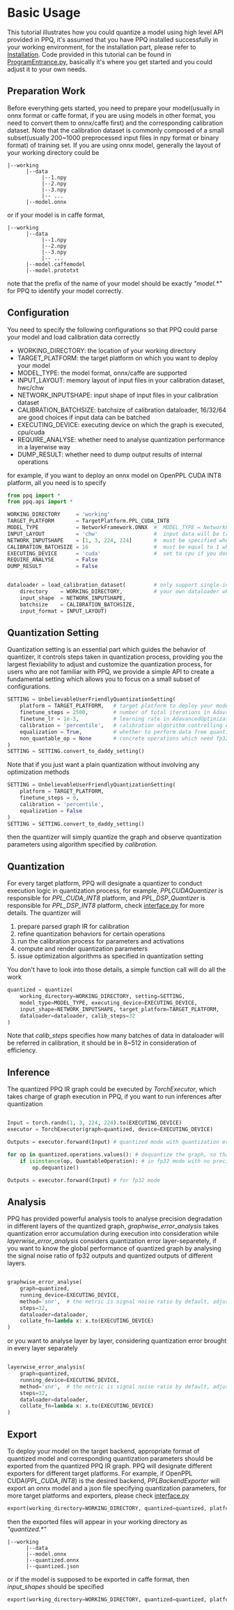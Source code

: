 # Basic Usage
This tutorial illustrates how you could quantize a model using high level API provided in PPQ, it's assumed that you have PPQ installed successfully in your working environment, for the installation part, please refer to [Installation](../../README.md). Code provided in this tutorial can be found in [ProgramEntrance.py](../../ProgramEntrance.py), basically it's where you get started and you could adjust it to your own needs.

## Preparation Work
Before everything gets started, you need to prepare your model(usually in onnx format or caffe format, if you are using models in other format, you need to convert them to onnx/caffe first) and the corresponding calibration dataset. Note that the
calibration dataset is commonly composed of a small subset(usually 200~1000 preprocessed input files in npy format or binary format) of training set. If you are using onnx model, generally the layout of your working directory could be

```
|--working
      |--data
           |--1.npy
           |--2.npy
           |--3.npy
           |-- ...
      |--model.onnx
```
or if your model is in caffe format,

```
|--working
      |--data
           |--1.npy
           |--2.npy
           |--3.npy
           |-- ...
      |--model.caffemodel
      |--model.prototxt
```

note that the prefix of the name of your model should be exactly *"model.\*"* for PPQ to identify your model correctly.

## Configuration

You need to specify the following configurations so that PPQ could parse your model and load calibration data correctly

* WORKING_DIRECTORY: the location of your working directory
* TARGET_PLATFORM: the target platform on which you want to deploy your model
* MODEL_TYPE: the model format, onnx/caffe are supported
* INPUT_LAYOUT: memory layout of input files in your calibration dataset, hwc/chw
* NETWORK_INPUTSHAPE: input shape of input files in your calibration dataset
* CALIBRATION_BATCHSIZE: batchsize of calibration dataloader, 16/32/64 are good choices if input data can be batched
* EXECUTING_DEVICE: executing device on which the graph is executed, cpu/cuda
* REQUIRE_ANALYSE: whether need to analyse quantization performance in a layerwise way
* DUMP_RESULT: whether need to dump output results of internal operations

for example, if you want to deploy an onnx model on OpenPPL CUDA INT8 platform, all you need is to specify

```python
from ppq import *
from ppq.api import *

WORKING_DIRECTORY     = 'working'
TARGET_PLATFORM       = TargetPlatform.PPL_CUDA_INT8
MODEL_TYPE            = NetworkFramework.ONNX  #  MODEL_TYPE = NetworkFramwork.CAFFE for caffe model
INPUT_LAYOUT          = 'chw'                  #  input data will be transposed to 'chw' if set 'hwc'
NETWORK_INPUTSHAPE    = [1, 3, 224, 224]       #  must be specified when input files are in binary format
CALIBRATION_BATCHSIZE = 16                     #  must be equal to 1 when input files are in dynamic shapes
EXECUTING_DEVICE      = 'cuda'                 #  set to cpu if you don't have gpu or cuda installed
REQUIRE_ANALYSE       = False
DUMP_RESULT           = False


dataloader = load_calibration_dataset(         # only support single-input situation, you need to create
    directory    = WORKING_DIRECTORY,          # your own dataloader when graph has multiple inputs
    input_shape  = NETWORK_INPUTSHAPE,
    batchsize    = CALIBRATION_BATCHSIZE,
    input_format = INPUT_LAYOUT)

```

## Quantization Setting

Quantization setting is an essential part which guides the behavior of quantizer, it controls steps taken in quantization process,
providing you the largest flexiability to adjust and customize the quantization process, for users who are not familiar with PPQ,
we provide a simple API to create a fundamental setting which allows you to focus on a small subset of configurations.

```python
SETTING = UnbelievableUserFriendlyQuantizationSetting(
    platform = TARGET_PLATFORM,   # target platform to deploy your model
    finetune_steps = 2500,        # number of total iterations in AdavancedOptimization algorithm
    finetune_lr = 1e-3,           # learning rate in AdavancedOptimization algorithm
    calibration = 'percentile',   # calibration algorithm controlling computation of quantization parameters
    equalization = True,          # whether to perform data free quantization equalization
    non_quantable_op = None       # concrete operations which need fp32 precision and shouldn't be quantized
)
SETTING = SETTING.convert_to_daddy_setting()
```

Note that if you just want a plain quantization without involving any optimization methods

```python
SETTING = UnbelievableUserFriendlyQuantizationSetting(
    platform = TARGET_PLATFORM,
    finetune_steps = 0,
    calibration = 'percentile',
    equalization = False
)
SETTING = SETTING.convert_to_daddy_setting()
```
then the quantizer will simply quantize the graph and observe quantization parameters using algorithm
specified by *calibration*.

## Quantization

For every target platform, PPQ will designate a quantizer to conduct execution logic in quantization process,
for example, *PPLCUDAQuantizer* is responsible for *PPL_CUDA_INT8* platform, and *PPL_DSP_Quantizer* is responsible for
*PPL_DSP_INT8* platform, check [interface.py](../../ppq/api/interface.py) for more details. The quantizer will

1. prepare parsed graph IR for calibration
2. refine quantization behaviors for certain operations
3. run the calibration process for parameters and activations
4. compute and render quantization parameters
5. issue optimization algorithms as specified in quantization setting

You don't have to look into those details, a simple function call will do all the work

```python
quantized = quantize(
    working_directory=WORKING_DIRECTORY, setting=SETTING,
    model_type=MODEL_TYPE, executing_device=EXECUTING_DEVICE,
    input_shape=NETWORK_INPUTSHAPE, target_platform=TARGET_PLATFORM,
    dataloader=dataloader, calib_steps=32
)
```
Note that *calib_steps* specifies how many batches of data in dataloader will be referred in calibration,
it should be in 8~512 in consideration of efficiency.

## Inference
The quantized PPQ IR graph could be executed by *TorchExecutor*, which takes charge of graph execution in
PPQ, if you want to run inferences after quantization

```python

Input = torch.randn(1, 3, 224, 224).to(EXECUTING_DEVICE)
executor = TorchExecutor(graph=quantized, device=EXECUTING_DEVICE)

Outputs = executor.forward(Input) # quantized mode with quantization error

for op in quantized.operations.values(): # dequantize the graph, so that we can run
    if isinstance(op, QuantableOperation): # in fp32 mode with no precision loss
        op.dequantize()

Outputs = executor.forward(Input) # for fp32 mode
```

## Analysis

PPQ has provided powerful analysis tools to analyse precision degradation in different layers of the quantized graph,
*graphwise_error_analysis* takes quantization error accumulation during execution into consideration while
*layerwise_error_analysis* considers quantization error layer-separetely, if you want to know the global performance
of quantized graph by analysing the signal noise ratio of fp32 outputs and quantized outputs of different layers.

```python

graphwise_error_analyse(
    graph=quantized,
    running_device=EXECUTING_DEVICE,
    method='snr',  # the metric is signal noise ratio by default, adjust it to 'cosine' if that's desired
    steps=32,
    dataloader=dataloader,
    collate_fn=lambda x: x.to(EXECUTING_DEVICE)
)
```

or you want to analyse layer by layer, considering quantization error brought in every layer separately

```python

layerwise_error_analysis(
    graph=quantized,
    running_device=EXECUTING_DEVICE,
    method='snr',  # the metric is signal noise ratio by default, adjust it to 'cosine' if that's desired
    steps=32,
    dataloader=dataloader,
    collate_fn=lambda x: x.to(EXECUTING_DEVICE)
)
```

## Export

To deploy your model on the target backend, appropriate format of quantized model and corresponding quantization
parameters should be exported from the quantized PPQ IR graph. PPQ will designate different exporters for different
target platforms. For example, if OpenPPL CUDA(*PPL_CUDA_INT8*) is the desired backend, *PPLBackendExporter* will
export an onnx model and a json file specifying quantization parameters, for more target platforms and exporters,
please check [interface.py](../../ppq/api/interface.py)

```python
export(working_directory=WORKING_DIRECTORY, quantized=quantized, platform=TARGET_PLATFORM)
```
then the exported files will appear in your working directory as *"quantized.\*"*

```
|--working
      |--data
      |--model.onnx
      |--quantized.onnx
      |--quantized.json
```
or if the model is supposed to be exported in caffe format, then *input_shapes* should be specified
```python
export(working_directory=WORKING_DIRECTORY, quantized=quantized, platform=TARGET_PLATFORM, input_shapes=[NETWORK_INPUTSHAPE])
```
